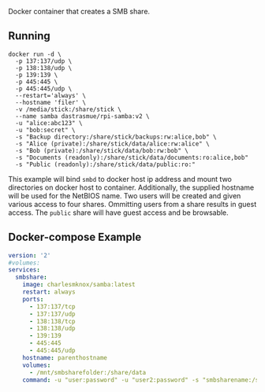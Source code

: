 Docker container that creates a SMB share.

## Running

```
docker run -d \
  -p 137:137/udp \
  -p 138:138/udp \
  -p 139:139 \
  -p 445:445 \
  -p 445:445/udp \
  --restart='always' \
  --hostname 'filer' \
  -v /media/stick:/share/stick \
  --name samba dastrasmue/rpi-samba:v2 \
  -u "alice:abc123" \
  -u "bob:secret" \
  -s "Backup directory:/share/stick/backups:rw:alice,bob" \
  -s "Alice (private):/share/stick/data/alice:rw:alice" \
  -s "Bob (private):/share/stick/data/bob:rw:bob" \
  -s "Documents (readonly):/share/stick/data/documents:ro:alice,bob"
  -s "Public (readonly):/share/stick/data/public:ro:"
```

This example will bind `smbd` to docker host ip address
and mount two directories on docker host to container.
Additionally, the supplied hostname will be used for the NetBIOS name.
Two users will be created and given various access to four shares.
Ommitting users from a share results in guest access.
The `public` share will have guest access and be browsable.


## Docker-compose Example

```yml
version: '2'
#volumes:
services:
  smbshare:
    image: charlesmknox/samba:latest
    restart: always
    ports:
      - 137:137/tcp
      - 137:137/udp
      - 138:138/tcp
      - 138:138/udp
      - 139:139
      - 445:445
      - 445:445/udp
    hostname: parenthostname
    volumes:
      - /mnt/smbsharefolder:/share/data
    command: -u "user:password" -u "user2:password" -s "smbsharename:/share/data:rw:user,user2"
```
